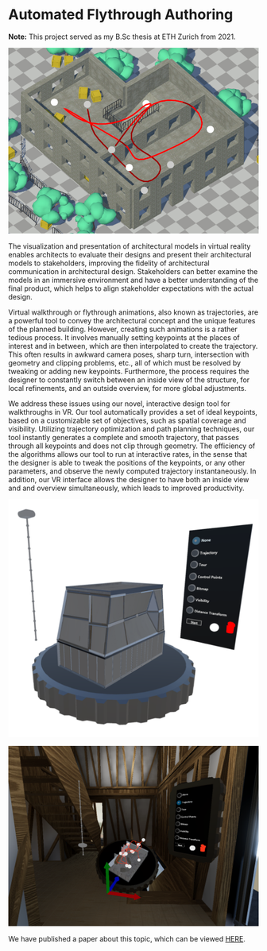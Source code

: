 # Automated Flythrough Authoring

**Note:** This project served as my B.Sc thesis at ETH Zurich from 2021.

![](https://github.com/PapediPoo/Automated-Flythrough-Authoring/blob/main/Assets/Textures/ablation_default_full.png)

The visualization and presentation of architectural models in virtual reality enables architects to evaluate their designs and present their architectural models to stakeholders,
improving the fidelity of architectural communication in architectural design. Stakeholders can better examine the models in an immersive environment and have a better
understanding of the final product, which helps to align stakeholder expectations with
the actual design.

Virtual walkthrough or flythrough animations, also known as trajectories, are a powerful tool to convey the architectural concept and the unique features of the planned building.
However, creating such animations is a rather tedious process.
It involves manually setting keypoints at the places of interest and in between, which are then interpolated to create the trajectory.
This often results in awkward camera poses, sharp turn, intersection with geometry and clipping problems, etc., all of which must be resolved by tweaking or adding new keypoints.
Furthermore, the process requires the designer to constantly switch between an inside view of the structure, for local refinements, and an outside overview, for more global adjustments.

We address these issues using our novel, interactive design tool for walkthroughs in VR.
Our tool automatically provides a set of ideal keypoints, based on a customizable set of objectives, such as spatial coverage and visibility.
Utilizing trajectory optimization and path planning techniques, our tool instantly generates a complete and smooth trajectory, that passes through all keypoints and does not clip through geometry.
The efficiency of the algorithms allows our tool to run at interactive rates, in the sense that the designer is able to tweak the positions of the keypoints, or any other parameters, and observe the newly computed trajectory instantaneously.
In addition, our VR interface allows the designer to have both an inside view and and overview simultaneously, which leads to improved productivity.

![](https://github.com/PapediPoo/Automated-Flythrough-Authoring/blob/main/Assets/Textures/VR_overview.png)

![](https://github.com/PapediPoo/Automated-Flythrough-Authoring/blob/main/Assets/Textures/VR_edit_cp4.png)

We have published a paper about this topic, which can be viewed [HERE](https://caadria2022.org/automatic_flythrough_authoring_in_vr/).



